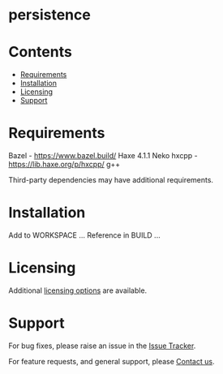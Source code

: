 
persistence
===========

Contents
========

* [Requirements](#requirements)
* [Installation](#installation)
* [Licensing](#licensing)
* [Support](#support)

# Requirements
Bazel - https://www.bazel.build/
Haxe 4.1.1
Neko
hxcpp - https://lib.haxe.org/p/hxcpp/
g++


Third-party dependencies may have additional requirements.

# Installation
Add to WORKSPACE ...
Reference in BUILD ...


# Licensing
Additional [licensing options][licensing] are available.

# Support
For bug fixes, please raise an issue in the [Issue Tracker][bugs].

For feature requests, and general support, please [Contact us][contact].



[bugs]: https://github.com/mindpowered/persistence-cpp/issues
[contact]: https://mindpowered.dev/support.html?ref=persistence-cpp/
[licensing]: https://mindpowered.dev/?ref=persistence-cpp
